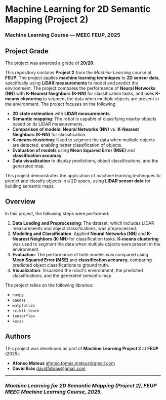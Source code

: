 # Machine Learning for 2D Semantic Mapping (Project 2)

### Machine Learning Course — MEEC FEUP, 2025

## Project Grade
The project was awarded a grade of **20/20**.

This repository contains **Project 2** from the *Machine Learning* course at **FEUP**. The project applies **machine learning techniques** to **2D sensor data**, specifically using **LiDAR measurements** to model and predict the environment. The project compares the performance of **Neural Networks (NN)** with **K-Nearest Neighbors (K-NN)** for classification tasks, and uses **K-means clustering** to segment the data when multiple objects are present in the environment. The project focuses on the following:

- **2D state estimation** with **LIDAR measurements**
- **Semantic mapping**: The robot is capable of classifying nearby objects based on its LIDAR measurements.
- **Comparison of models**: **Neural Networks (NN)** vs. **K-Nearest Neighbors (K-NN)** for classification.
- **K-means clustering**: Used to segment the data when multiple objects are detected, enabling better classification of objects.
- **Evaluation of models** using **Mean Squared Error (MSE)** and **classification accuracy**.
- **Data visualization** to display predictions, object classifications, and the generated map.

This project demonstrates the application of machine learning techniques to predict and classify objects in a 2D space, using **LIDAR sensor data** for building semantic maps.

## Overview
In this project, the following steps were performed:
1. **Data Loading and Preprocessing**: The dataset, which includes LIDAR measurements and object classifications, was preprocessed.
2. **Modeling and Classification**: Applied **Neural Networks (NN)** and **K-Nearest Neighbors (K-NN)** for classification tasks. **K-means clustering** was used to segment the data when multiple objects were present in the environment.
3. **Evaluation**: The performance of both models was compared using **Mean Squared Error (MSE)** and **classification accuracy**, comparing predicted object classifications to ground truth.
4. **Visualization**: Visualized the robot's environment, the predicted classifications, and the generated semantic map.

The project relies on the following libraries:
- `numpy`
- `pandas`
- `matplotlib`
- `scikit-learn`
- `tensorflow`
- `keras`

## Authors
This project was developed as part of **Machine Learning Project 2** at **FEUP** (2025).

* **Afonso Mateus**  afonso.tomas.mateus@gmail.com
* **David Brás**     davidfsbras@gmail.com

---

### *Machine Learning for 2D Semantic Mapping (Project 2), FEUP MEEC Machine Learning Course, 2025.*
